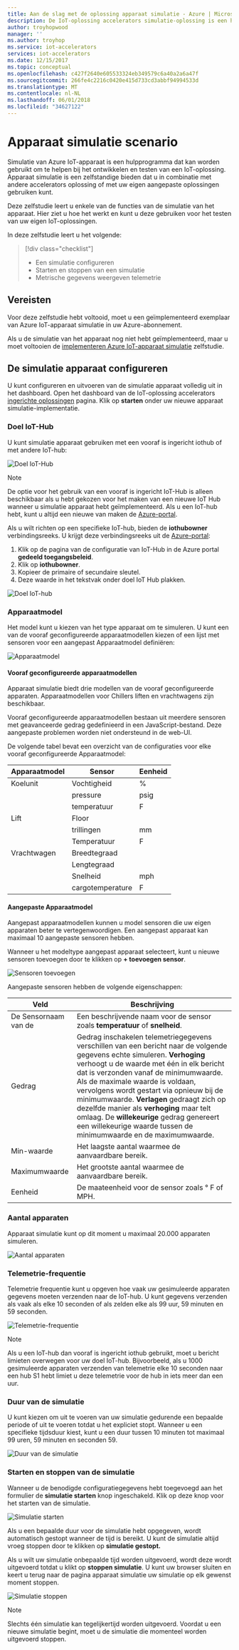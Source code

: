 ```yaml
---
title: Aan de slag met de oplossing apparaat simulatie - Azure | Microsoft Docs
description: De IoT-oplossing accelerators simulatie-oplossing is een hulpprogramma dat kan worden gebruikt om te helpen bij het ontwikkelen en testen van een IoT-oplossing. De simulatie-service is een zelfstandige die kan worden gebruikt in combinatie met andere accelerators oplossing of gebruikt met uw eigen aangepaste oplossingen bieden.
author: troyhopwood
manager: ''
ms.author: troyhop
ms.service: iot-accelerators
services: iot-accelerators
ms.date: 12/15/2017
ms.topic: conceptual
ms.openlocfilehash: c427f2640e605533324eb349579c6a40a2a6a47f
ms.sourcegitcommit: 266fe4c2216c0420e415d733cd3abbf94994533d
ms.translationtype: MT
ms.contentlocale: nl-NL
ms.lasthandoff: 06/01/2018
ms.locfileid: "34627122"
---
```

# <a name="device-simulation-walkthrough"></a>Apparaat simulatie scenario

Simulatie van Azure IoT-apparaat is een hulpprogramma dat kan worden gebruikt om te helpen bij het ontwikkelen en testen van een IoT-oplossing. Apparaat simulatie is een zelfstandige bieden dat u in combinatie met andere accelerators oplossing of met uw eigen aangepaste oplossingen gebruiken kunt.

Deze zelfstudie leert u enkele van de functies van de simulatie van het apparaat. Hier ziet u hoe het werkt en kunt u deze gebruiken voor het testen van uw eigen IoT-oplossingen.

In deze zelfstudie leert u het volgende:

>[!div class="checklist"]
> * Een simulatie configureren
> * Starten en stoppen van een simulatie
> * Metrische gegevens weergeven telemetrie

## <a name="prerequisites"></a>Vereisten

Voor deze zelfstudie hebt voltooid, moet u een geïmplementeerd exemplaar van Azure IoT-apparaat simulatie in uw Azure-abonnement.

Als u de simulatie van het apparaat nog niet hebt geïmplementeerd, maar u moet voltooien de [implementeren Azure IoT-apparaat simulatie](iot-accelerators-device-simulation-deploy.md) zelfstudie.

## <a name="configuring-device-simulation"></a>De simulatie apparaat configureren

U kunt configureren en uitvoeren van de simulatie apparaat volledig uit in het dashboard. Open het dashboard van de IoT-oplossing accelerators [ingerichte oplossingen](https://www.azureiotsolutions.com/) pagina. Klik op **starten** onder uw nieuwe apparaat simulatie-implementatie.

### <a name="target-iot-hub"></a>Doel IoT-Hub

U kunt simulatie apparaat gebruiken met een vooraf is ingericht iothub of met andere IoT-hub:

![Doel IoT-Hub](./media/iot-accelerators-device-simulation-explore/targethub.png)

> [!NOTE]
> De optie voor het gebruik van een vooraf is ingericht IoT-Hub is alleen beschikbaar als u hebt gekozen voor het maken van een nieuwe IoT Hub wanneer u simulatie apparaat hebt geïmplementeerd. Als u een IoT-hub hebt, kunt u altijd een nieuwe van maken de [Azure-portal](https://portal.azure.com).

Als u wilt richten op een specifieke IoT-hub, bieden de **iothubowner** verbindingsreeks. U krijgt deze verbindingsreeks uit de [Azure-portal](https://portal.azure.com):

1. Klik op de pagina van de configuratie van IoT-Hub in de Azure portal **gedeeld toegangsbeleid**.
1. Klik op **iothubowner**.
1. Kopieer de primaire of secundaire sleutel.
1. Deze waarde in het tekstvak onder doel IoT Hub plakken.

![Doel IoT-hub](./media/iot-accelerators-device-simulation-explore/connectionstring.png)

### <a name="device-model"></a>Apparaatmodel

Het model kunt u kiezen van het type apparaat om te simuleren. U kunt een van de vooraf geconfigureerde apparaatmodellen kiezen of een lijst met sensoren voor een aangepast Apparaatmodel definiëren:

![Apparaatmodel](./media/iot-accelerators-device-simulation-explore/devicemodel.png)

#### <a name="pre-configured-device-models"></a>Vooraf geconfigureerde apparaatmodellen

Apparaat simulatie biedt drie modellen van de vooraf geconfigureerde apparaten. Apparaatmodellen voor Chillers liften en vrachtwagens zijn beschikbaar.

Vooraf geconfigureerde apparaatmodellen bestaan uit meerdere sensoren met geavanceerde gedrag gedefinieerd in een JavaScript-bestand. Deze aangepaste problemen worden niet ondersteund in de web-UI. 

De volgende tabel bevat een overzicht van de configuraties voor elke vooraf geconfigureerde Apparaatmodel:

| Apparaatmodel | Sensor | Eenheid | 
| -------------| ------ | -----| 
| Koelunit | Vochtigheid | % |
| | pressure | psig | 
| | temperatuur | F | 
| Lift | Floor | 
| | trillingen | mm | 
| | Temperatuur | F | 
| Vrachtwagen | Breedtegraad | |
| | Lengtegraad | | 
| | Snelheid | mph | 
| | cargotemperature | F | 

#### <a name="custom-device-model"></a>Aangepaste Apparaatmodel

Aangepast apparaatmodellen kunnen u model sensoren die uw eigen apparaten beter te vertegenwoordigen. Een aangepast apparaat kan maximaal 10 aangepaste sensoren hebben.

Wanneer u het modeltype aangepast apparaat selecteert, kunt u nieuwe sensoren toevoegen door te klikken op **+ toevoegen sensor**.

![Sensoren toevoegen](./media/iot-accelerators-device-simulation-explore/customsensors.png)

Aangepaste sensoren hebben de volgende eigenschappen:

| Veld | Beschrijving |
| ----- | ----------- |
| De Sensornaam van de | Een beschrijvende naam voor de sensor zoals **temperatuur** of **snelheid**. |
| Gedrag | Gedrag inschakelen telemetriegegevens verschillen van een bericht naar de volgende gegevens echte simuleren. **Verhoging** verhoogt u de waarde met één in elk bericht dat is verzonden vanaf de minimumwaarde. Als de maximale waarde is voldaan, vervolgens wordt gestart via opnieuw bij de minimumwaarde. **Verlagen** gedraagt zich op dezelfde manier als **verhoging** maar telt omlaag. De **willekeurige** gedrag genereert een willekeurige waarde tussen de minimumwaarde en de maximumwaarde. |
| Min-waarde | Het laagste aantal waarmee de aanvaardbare bereik. |
| Maximumwaarde | Het grootste aantal waarmee de aanvaardbare bereik. |
| Eenheid | De maateenheid voor de sensor zoals ° F of MPH. |

### <a name="number-of-devices"></a>Aantal apparaten

Apparaat simulatie kunt op dit moment u maximaal 20.000 apparaten simuleren.

![Aantal apparaten](./media/iot-accelerators-device-simulation-explore/numberofdevices.png)

### <a name="telemetry-frequency"></a>Telemetrie-frequentie

Telemetrie frequentie kunt u opgeven hoe vaak uw gesimuleerde apparaten gegevens moeten verzenden naar de IoT-hub. U kunt gegevens verzenden als vaak als elke 10 seconden of als zelden elke als 99 uur, 59 minuten en 59 seconden.

![Telemetrie-frequentie](./media/iot-accelerators-device-simulation-explore/frequency.png)

> [!NOTE]
> Als u een IoT-hub dan vooraf is ingericht iothub gebruikt, moet u bericht limieten overwegen voor uw doel IoT-hub. Bijvoorbeeld, als u 1000 gesimuleerde apparaten verzenden van telemetrie elke 10 seconden naar een hub S1 hebt limiet u deze telemetrie voor de hub in iets meer dan een uur.

### <a name="simulation-duration"></a>Duur van de simulatie

U kunt kiezen om uit te voeren van uw simulatie gedurende een bepaalde periode of uit te voeren totdat u het expliciet stopt. Wanneer u een specifieke tijdsduur kiest, kunt u een duur tussen 10 minuten tot maximaal 99 uren, 59 minuten en seconden 59.

![Duur van de simulatie](./media/iot-accelerators-device-simulation-explore/duration.png)

### <a name="start-and-stop-the-simulation"></a>Starten en stoppen van de simulatie

Wanneer u de benodigde configuratiegegevens hebt toegevoegd aan het formulier de **simulatie starten** knop ingeschakeld. Klik op deze knop voor het starten van de simulatie.

![Simulatie starten](./media/iot-accelerators-device-simulation-explore/start.png)

Als u een bepaalde duur voor de simulatie hebt opgegeven, wordt automatisch gestopt wanneer de tijd is bereikt. U kunt de simulatie altijd vroeg stoppen door te klikken op **simulatie gestopt.**

Als u wilt uw simulatie onbepaalde tijd worden uitgevoerd, wordt deze wordt uitgevoerd totdat u klikt op **stoppen simulatie**. U kunt uw browser sluiten en keert u terug naar de pagina apparaat simulatie uw simulatie op elk gewenst moment stoppen.

![Simulatie stoppen](./media/iot-accelerators-device-simulation-explore/stop.png)

> [!NOTE]
> Slechts één simulatie kan tegelijkertijd worden uitgevoerd. Voordat u een nieuwe simulatie begint, moet u de simulatie die momenteel worden uitgevoerd stoppen.
